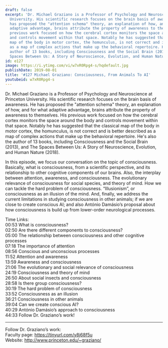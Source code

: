 ```yaml
---
draft: false
excerpt: 'Dr. Michael Graziano is a Professor of Psychology and Neuroscience at Princeton
  University. His scientific research focuses on the brain basis of awareness. He
  has proposed the "attention schema" theory, an explanation of how, and for what
  adaptive advantage, brains attribute the property of awareness to themselves. His
  previous work focused on how the cerebral cortex monitors the space around the body
  and controls movement within that space. Notably he has suggested that the classical
  map of the body in motor cortex, the homunculus, is not correct and is better described
  as a map of complex actions that make up the behavioral repertoire. He''s also the
  author of 13 books, including Consciousness and the Social Brain (2013), and The
  Spaces Between Us: A Story of Neuroscience, Evolution, and Human Nature (2018).'
id: e127
image: https://i.ytimg.com/vi/w7xR0Rpg4-s/hqdefault.jpg
publishDate: 2019-08-01
title: '#127 Michael Graziano: Consciousness, From Animals To AI'
youtubeid: w7xR0Rpg4-s
---
```

Dr. Michael Graziano is a Professor of Psychology and Neuroscience at Princeton University. His scientific research focuses on the brain basis of awareness. He has proposed the "attention schema" theory, an explanation of how, and for what adaptive advantage, brains attribute the property of awareness to themselves. His previous work focused on how the cerebral cortex monitors the space around the body and controls movement within that space. Notably he has suggested that the classical map of the body in motor cortex, the homunculus, is not correct and is better described as a map of complex actions that make up the behavioral repertoire. He's also the author of 13 books, including Consciousness and the Social Brain (2013), and The Spaces Between Us: A Story of Neuroscience, Evolution, and Human Nature (2018).

In this episode, we focus our conversation on the topic of consciousness. Basically, what is consciousness, from a scientific perspective, and its relationship to other cognitive components of our brains. Also, the interplay between attention, awareness, and consciousness. The evolutionary relevance of consciousness for social species, and theory of mind. How we can tackle the hard problem of consciousness. “Illusionism”, or consciousness as an illusion of the mind. And, finally, we address the current limitations in studying consciousness in other animals; if we are close to create conscious AI; and also António Damásio’s proposal about how consciousness is build up from lower-order neurological processes.

Time Links:  
00:53  What is consciousness?  
02:50  Are there different components to consciousness?                     
05:00  The relationship between consciousness and other cognitive processes                     
07:18  The importance of attention              
08:56  Conscious and unconscious processes       
11:52  Attention and awareness      
13:59  Awareness and consciousness  
21:06  The evolutionary and social relevance of consciousness  
24:19  Consciousness and theory of mind  
26:50  About social insects and consciousness  
28:58  Is there group consciousness?  
30:19  The hard problem of consciousness  
33:52  Consciousness as an illusion  
36:21  Consciousness in other animals  
39:04  Can we create conscious AI?  
40:29  António Damásio’s approach to consciousness  
44:33  Follow Dr. Graziano’s work!    

---

Follow Dr. Graziano’s work:  
Faculty page: https://tinyurl.com/y8j68f5u  
Website: http://www.princeton.edu/~graziano/

